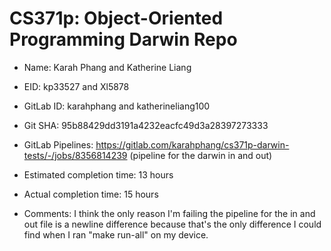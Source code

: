# CS371p: Object-Oriented Programming Darwin Repo

* Name: Karah Phang and Katherine Liang

* EID: kp33527 and Xl5878

* GitLab ID: karahphang and katherineliang100

* Git SHA: 95b88429dd3191a4232eacfc49d3a28397273333

* GitLab Pipelines: https://gitlab.com/karahphang/cs371p-darwin-tests/-/jobs/8356814239 (pipeline for the darwin in and out)

* Estimated completion time: 13 hours

* Actual completion time: 15 hours

* Comments: I think the only reason I'm failing the pipeline for the in and out file is a newline difference because that's the only difference I could find when I ran "make run-all" on my device. 

